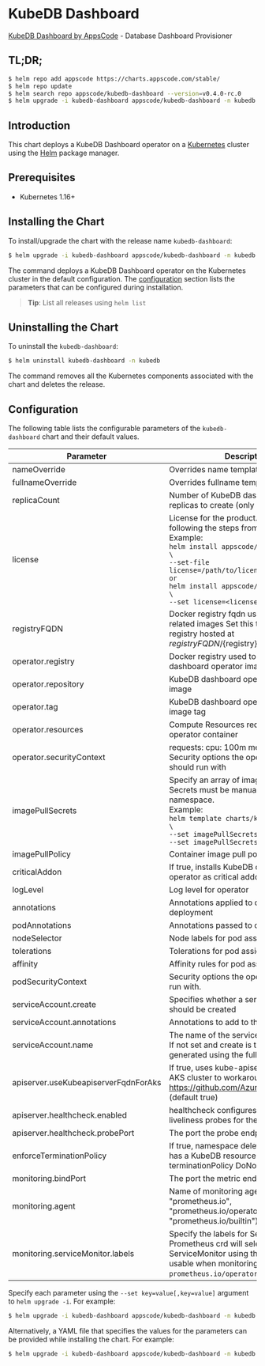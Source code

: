 # KubeDB Dashboard

[KubeDB Dashboard by AppsCode](https://github.com/kubedb) - Database Dashboard Provisioner

## TL;DR;

```bash
$ helm repo add appscode https://charts.appscode.com/stable/
$ helm repo update
$ helm search repo appscode/kubedb-dashboard --version=v0.4.0-rc.0
$ helm upgrade -i kubedb-dashboard appscode/kubedb-dashboard -n kubedb --create-namespace --version=v0.4.0-rc.0
```

## Introduction

This chart deploys a KubeDB Dashboard operator on a [Kubernetes](http://kubernetes.io) cluster using the [Helm](https://helm.sh) package manager.

## Prerequisites

- Kubernetes 1.16+

## Installing the Chart

To install/upgrade the chart with the release name `kubedb-dashboard`:

```bash
$ helm upgrade -i kubedb-dashboard appscode/kubedb-dashboard -n kubedb --create-namespace --version=v0.4.0-rc.0
```

The command deploys a KubeDB Dashboard operator on the Kubernetes cluster in the default configuration. The [configuration](#configuration) section lists the parameters that can be configured during installation.

> **Tip**: List all releases using `helm list`

## Uninstalling the Chart

To uninstall the `kubedb-dashboard`:

```bash
$ helm uninstall kubedb-dashboard -n kubedb
```

The command removes all the Kubernetes components associated with the chart and deletes the release.

## Configuration

The following table lists the configurable parameters of the `kubedb-dashboard` chart and their default values.

|              Parameter               |                                                                                                                                                                                 Description                                                                                                                                                                                 |                  Default                  |
|--------------------------------------|-----------------------------------------------------------------------------------------------------------------------------------------------------------------------------------------------------------------------------------------------------------------------------------------------------------------------------------------------------------------------------|-------------------------------------------|
| nameOverride                         | Overrides name template                                                                                                                                                                                                                                                                                                                                                     | <code>""</code>                           |
| fullnameOverride                     | Overrides fullname template                                                                                                                                                                                                                                                                                                                                                 | <code>""</code>                           |
| replicaCount                         | Number of KubeDB dashboard operator replicas to create (only 1 is supported)                                                                                                                                                                                                                                                                                                | <code>1</code>                            |
| license                              | License for the product. Get a license by following the steps from [here](https://kubedb.run/docs/latest/setup/install/enterprise#get-a-trial-license). <br> Example: <br> `helm install appscode/kubedb-dashboard \` <br> `--set-file license=/path/to/license/file` <br> `or` <br> `helm install appscode/kubedb-dashboard \` <br> `--set license=<license file content>` | <code>""</code>                           |
| registryFQDN                         | Docker registry fqdn used to pull KubeDB related images Set this to use docker registry hosted at ${registryFQDN}/${registry}/${image}                                                                                                                                                                                                                                      | <code>""</code>                           |
| operator.registry                    | Docker registry used to pull KubeDB dashboard operator image                                                                                                                                                                                                                                                                                                                | <code>kubedb</code>                       |
| operator.repository                  | KubeDB dashboard operator container image                                                                                                                                                                                                                                                                                                                                   | <code>kubedb-dashboard</code>             |
| operator.tag                         | KubeDB dashboard operator container image tag                                                                                                                                                                                                                                                                                                                               | <code>""</code>                           |
| operator.resources                   | Compute Resources required by the operator container                                                                                                                                                                                                                                                                                                                        | <code>{}</code>                           |
| operator.securityContext             | requests: cpu: 100m memory: 128Mi Security options the operator container should run with                                                                                                                                                                                                                                                                                   | <code>{}</code>                           |
| imagePullSecrets                     | Specify an array of imagePullSecrets. Secrets must be manually created in the namespace. <br> Example: <br> `helm template charts/kubedb-dashboard \` <br> `--set imagePullSecrets[0].name=sec0 \` <br> `--set imagePullSecrets[1].name=sec1`                                                                                                                               | <code>[]</code>                           |
| imagePullPolicy                      | Container image pull policy                                                                                                                                                                                                                                                                                                                                                 | <code>IfNotPresent</code>                 |
| criticalAddon                        | If true, installs KubeDB dashboard operator as critical addon                                                                                                                                                                                                                                                                                                               | <code>false</code>                        |
| logLevel                             | Log level for operator                                                                                                                                                                                                                                                                                                                                                      | <code>3</code>                            |
| annotations                          | Annotations applied to operator deployment                                                                                                                                                                                                                                                                                                                                  | <code>{}</code>                           |
| podAnnotations                       | Annotations passed to operator pod(s).                                                                                                                                                                                                                                                                                                                                      | <code>{}</code>                           |
| nodeSelector                         | Node labels for pod assignment                                                                                                                                                                                                                                                                                                                                              | <code>{"kubernetes.io/os":"linux"}</code> |
| tolerations                          | Tolerations for pod assignment                                                                                                                                                                                                                                                                                                                                              | <code>[]</code>                           |
| affinity                             | Affinity rules for pod assignment                                                                                                                                                                                                                                                                                                                                           | <code>{}</code>                           |
| podSecurityContext                   | Security options the operator pod should run with.                                                                                                                                                                                                                                                                                                                          | <code>{}</code>                           |
| serviceAccount.create                | Specifies whether a service account should be created                                                                                                                                                                                                                                                                                                                       | <code>true</code>                         |
| serviceAccount.annotations           | Annotations to add to the service account                                                                                                                                                                                                                                                                                                                                   | <code>{}</code>                           |
| serviceAccount.name                  | The name of the service account to use. If not set and create is true, a name is generated using the fullname template                                                                                                                                                                                                                                                      | <code></code>                             |
| apiserver.useKubeapiserverFqdnForAks | If true, uses kube-apiserver FQDN for AKS cluster to workaround https://github.com/Azure/AKS/issues/522 (default true)                                                                                                                                                                                                                                                      | <code>true</code>                         |
| apiserver.healthcheck.enabled        | healthcheck configures the readiness and liveliness probes for the operator pod.                                                                                                                                                                                                                                                                                            | <code>true</code>                         |
| apiserver.healthcheck.probePort      | The port the probe endpoint binds to                                                                                                                                                                                                                                                                                                                                        | <code>8081</code>                         |
| enforceTerminationPolicy             | If true, namespace deletion will fail if it has a KubeDB resource with terminationPolicy DoNotTerminate                                                                                                                                                                                                                                                                     | <code>true</code>                         |
| monitoring.bindPort                  | The port the metric endpoint binds to                                                                                                                                                                                                                                                                                                                                       | <code>8080</code>                         |
| monitoring.agent                     | Name of monitoring agent (one of "prometheus.io", "prometheus.io/operator", "prometheus.io/builtin")                                                                                                                                                                                                                                                                        | <code>""</code>                           |
| monitoring.serviceMonitor.labels     | Specify the labels for ServiceMonitor. Prometheus crd will select ServiceMonitor using these labels. Only usable when monitoring agent is `prometheus.io/operator`.                                                                                                                                                                                                         | <code>{}</code>                           |


Specify each parameter using the `--set key=value[,key=value]` argument to `helm upgrade -i`. For example:

```bash
$ helm upgrade -i kubedb-dashboard appscode/kubedb-dashboard -n kubedb --create-namespace --version=v0.4.0-rc.0 --set replicaCount=1
```

Alternatively, a YAML file that specifies the values for the parameters can be provided while
installing the chart. For example:

```bash
$ helm upgrade -i kubedb-dashboard appscode/kubedb-dashboard -n kubedb --create-namespace --version=v0.4.0-rc.0 --values values.yaml
```
